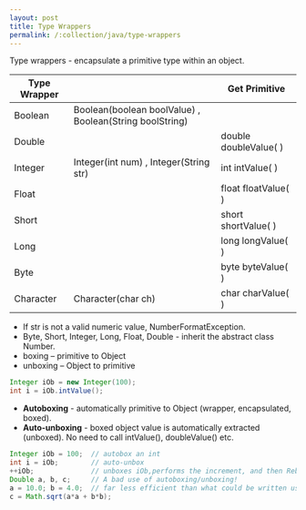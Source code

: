 ```yaml
---
layout: post
title: Type Wrappers
permalink: /:collection/java/type-wrappers
---
```



Type wrappers - encapsulate a primitive type within an object.

|Type Wrapper|  |Get Primitive|
|---        |---|---|
|Boolean    | Boolean(boolean boolValue) , Boolean(String boolString)   |
|Double     |                                                           | double doubleValue( ) |
|Integer    | Integer(int num) , Integer(String str)	                | int intValue( )       |
|Float      |                                                           | float floatValue( )   |
|Short      |                                                           | short shortValue( )   |
|Long       |                                                           | long longValue( )     |
|Byte       |                                                           | byte byteValue( )     |
|Character  | Character(char ch)                                        | char charValue( )     |

* If str is not a valid numeric value, NumberFormatException.
* Byte, Short, Integer, Long, Float, Double - inherit the abstract class Number.
* boxing – primitive to Object
* unboxing – Object to primitive

```java
Integer iOb = new Integer(100);
int i = iOb.intValue();
```

* **Autoboxing** - automatically primitive to Object (wrapper, encapsulated, boxed).
* **Auto-unboxing** - boxed object value is automatically extracted (unboxed). No need to call intValue(), doubleValue() etc.

```java
Integer iOb = 100; 	// autobox an int
int i = iOb;   		// auto-unbox
++iOb;         		// unboxes iOb,performs the increment, and then Reboxes the result back into iOb.
Double a, b, c;    	// A bad use of autoboxing/unboxing!
a = 10.0; b = 4.0; 	// far less efficient than what could be written using double
c = Math.sqrt(a*a + b*b);
```
